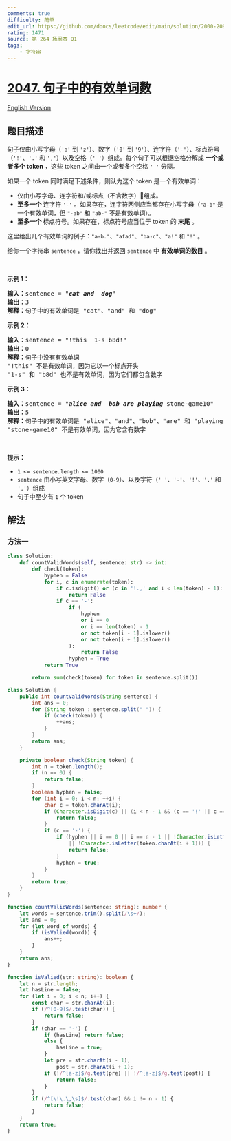 ```yaml
---
comments: true
difficulty: 简单
edit_url: https://github.com/doocs/leetcode/edit/main/solution/2000-2099/2047.Number%20of%20Valid%20Words%20in%20a%20Sentence/README.md
rating: 1471
source: 第 264 场周赛 Q1
tags:
    - 字符串
---
```


# [2047. 句子中的有效单词数](https://leetcode.cn/problems/number-of-valid-words-in-a-sentence)

[English Version](/solution/2000-2099/2047.Number%20of%20Valid%20Words%20in%20a%20Sentence/README_EN.md)

## 题目描述

<!-- 这里写题目描述 -->

<p>句子仅由小写字母（<code>'a'</code> 到 <code>'z'</code>）、数字（<code>'0'</code> 到 <code>'9'</code>）、连字符（<code>'-'</code>）、标点符号（<code>'!'</code>、<code>'.'</code> 和 <code>','</code>）以及空格（<code>' '</code>）组成。每个句子可以根据空格分解成 <strong>一个或者多个 token</strong> ，这些 token 之间由一个或者多个空格 <code>' '</code> 分隔。</p>

<p>如果一个 token 同时满足下述条件，则认为这个 token 是一个有效单词：</p>

<ul>
	<li>仅由小写字母、连字符和/或标点（不含数字）组成。</li>
	<li><strong>至多一个</strong> 连字符 <code>'-'</code> 。如果存在，连字符两侧应当都存在小写字母（<code>"a-b"</code> 是一个有效单词，但 <code>"-ab"</code> 和 <code>"ab-"</code> 不是有效单词）。</li>
	<li><strong>至多一个 </strong>标点符号。如果存在，标点符号应当位于 token 的 <strong>末尾</strong> 。</li>
</ul>

<p>这里给出几个有效单词的例子：<code>"a-b."</code>、<code>"afad"</code>、<code>"ba-c"</code>、<code>"a!"</code> 和 <code>"!"</code> 。</p>

<p>给你一个字符串 <code>sentence</code> ，请你找出并返回<em> </em><code>sentence</code> 中<strong> 有效单词的数目</strong> 。</p>

<p>&nbsp;</p>

<p><strong>示例 1：</strong></p>

<pre>
<strong>输入：</strong>sentence = "<em><strong>cat</strong></em> <em><strong>and</strong></em>  <em><strong>dog</strong></em>"
<strong>输出：</strong>3
<strong>解释：</strong>句子中的有效单词是 "cat"、"and" 和 "dog"
</pre>

<p><strong>示例 2：</strong></p>

<pre>
<strong>输入：</strong>sentence = "!this  1-s b8d!"
<strong>输出：</strong>0
<strong>解释：</strong>句子中没有有效单词
"!this" 不是有效单词，因为它以一个标点开头
"1-s" 和 "b8d" 也不是有效单词，因为它们都包含数字
</pre>

<p><strong>示例 3：</strong></p>

<pre>
<strong>输入：</strong>sentence = "<em><strong>alice</strong></em> <em><strong>and</strong></em>  <em><strong>bob</strong></em> <em><strong>are</strong></em> <em><strong>playing</strong></em> stone-game10"
<strong>输出：</strong>5
<strong>解释：</strong>句子中的有效单词是 "alice"、"and"、"bob"、"are" 和 "playing"
"stone-game10" 不是有效单词，因为它含有数字
</pre>

<p>&nbsp;</p>

<p><strong>提示：</strong></p>

<ul>
	<li><code>1 &lt;= sentence.length &lt;= 1000</code></li>
	<li><code>sentence</code> 由小写英文字母、数字（<code>0-9</code>）、以及字符（<code>' '</code>、<code>'-'</code>、<code>'!'</code>、<code>'.'</code> 和 <code>','</code>）组成</li>
	<li>句子中至少有 <code>1</code> 个 token</li>
</ul>

## 解法

### 方法一

<!-- tabs:start -->

```python
class Solution:
    def countValidWords(self, sentence: str) -> int:
        def check(token):
            hyphen = False
            for i, c in enumerate(token):
                if c.isdigit() or (c in '!.,' and i < len(token) - 1):
                    return False
                if c == '-':
                    if (
                        hyphen
                        or i == 0
                        or i == len(token) - 1
                        or not token[i - 1].islower()
                        or not token[i + 1].islower()
                    ):
                        return False
                    hyphen = True
            return True

        return sum(check(token) for token in sentence.split())
```

```java
class Solution {
    public int countValidWords(String sentence) {
        int ans = 0;
        for (String token : sentence.split(" ")) {
            if (check(token)) {
                ++ans;
            }
        }
        return ans;
    }

    private boolean check(String token) {
        int n = token.length();
        if (n == 0) {
            return false;
        }
        boolean hyphen = false;
        for (int i = 0; i < n; ++i) {
            char c = token.charAt(i);
            if (Character.isDigit(c) || (i < n - 1 && (c == '!' || c == '.' || c == ','))) {
                return false;
            }
            if (c == '-') {
                if (hyphen || i == 0 || i == n - 1 || !Character.isLetter(token.charAt(i - 1))
                    || !Character.isLetter(token.charAt(i + 1))) {
                    return false;
                }
                hyphen = true;
            }
        }
        return true;
    }
}
```

```ts
function countValidWords(sentence: string): number {
    let words = sentence.trim().split(/\s+/);
    let ans = 0;
    for (let word of words) {
        if (isValied(word)) {
            ans++;
        }
    }
    return ans;
}

function isValied(str: string): boolean {
    let n = str.length;
    let hasLine = false;
    for (let i = 0; i < n; i++) {
        const char = str.charAt(i);
        if (/^[0-9]$/.test(char)) {
            return false;
        }
        if (char == '-') {
            if (hasLine) return false;
            else {
                hasLine = true;
            }
            let pre = str.charAt(i - 1),
                post = str.charAt(i + 1);
            if (!/^[a-z]$/g.test(pre) || !/^[a-z]$/g.test(post)) {
                return false;
            }
        }
        if (/^[\!\.\,\s]$/.test(char) && i != n - 1) {
            return false;
        }
    }
    return true;
}
```

<!-- tabs:end -->

<!-- end -->
